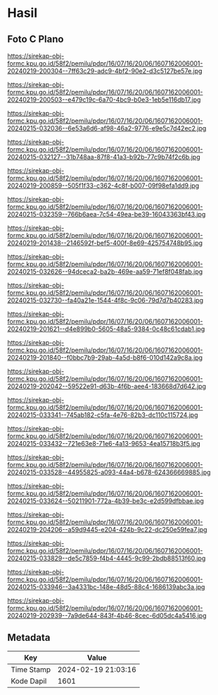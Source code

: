 # Hasil

## Foto C Plano

https://sirekap-obj-formc.kpu.go.id/58f2/pemilu/pdpr/16/07/16/20/06/1607162006001-20240219-200304--7ff63c29-adc9-4bf2-90e2-d3c5127be57e.jpg

https://sirekap-obj-formc.kpu.go.id/58f2/pemilu/pdpr/16/07/16/20/06/1607162006001-20240219-200503--e479c19c-6a70-4bc9-b0e3-1eb5e116db17.jpg

https://sirekap-obj-formc.kpu.go.id/58f2/pemilu/pdpr/16/07/16/20/06/1607162006001-20240215-032036--6e53a6d6-af98-46a2-9776-e9e5c7d42ec2.jpg

https://sirekap-obj-formc.kpu.go.id/58f2/pemilu/pdpr/16/07/16/20/06/1607162006001-20240215-032127--31b748aa-87f8-41a3-b92b-77c9b74f2c6b.jpg

https://sirekap-obj-formc.kpu.go.id/58f2/pemilu/pdpr/16/07/16/20/06/1607162006001-20240219-200859--505f1f33-c362-4c8f-b007-09f98efa1dd9.jpg

https://sirekap-obj-formc.kpu.go.id/58f2/pemilu/pdpr/16/07/16/20/06/1607162006001-20240215-032359--766b6aea-7c54-49ea-be39-16043363bf43.jpg

https://sirekap-obj-formc.kpu.go.id/58f2/pemilu/pdpr/16/07/16/20/06/1607162006001-20240219-201438--2146592f-bef5-400f-8e69-425754748b95.jpg

https://sirekap-obj-formc.kpu.go.id/58f2/pemilu/pdpr/16/07/16/20/06/1607162006001-20240215-032626--94dceca2-ba2b-469e-aa59-71ef8f048fab.jpg

https://sirekap-obj-formc.kpu.go.id/58f2/pemilu/pdpr/16/07/16/20/06/1607162006001-20240215-032730--fa40a21e-1544-4f8c-9c06-79d7d7b40283.jpg

https://sirekap-obj-formc.kpu.go.id/58f2/pemilu/pdpr/16/07/16/20/06/1607162006001-20240219-201621--d4e899b0-5605-48a5-9384-0c48c61cdab1.jpg

https://sirekap-obj-formc.kpu.go.id/58f2/pemilu/pdpr/16/07/16/20/06/1607162006001-20240219-201840--f0bbc7b9-29ab-4a5d-b8f6-010d142a9c8a.jpg

https://sirekap-obj-formc.kpu.go.id/58f2/pemilu/pdpr/16/07/16/20/06/1607162006001-20240219-202042--59522e91-d63b-4f6b-aee4-183668d7d642.jpg

https://sirekap-obj-formc.kpu.go.id/58f2/pemilu/pdpr/16/07/16/20/06/1607162006001-20240215-033341--745ab182-c5fa-4e76-82b3-dc110c115724.jpg

https://sirekap-obj-formc.kpu.go.id/58f2/pemilu/pdpr/16/07/16/20/06/1607162006001-20240215-033432--721e63e8-71e6-4a13-9653-4ea15718b3f5.jpg

https://sirekap-obj-formc.kpu.go.id/58f2/pemilu/pdpr/16/07/16/20/06/1607162006001-20240215-033528--44955825-a093-44a4-b678-624366669885.jpg

https://sirekap-obj-formc.kpu.go.id/58f2/pemilu/pdpr/16/07/16/20/06/1607162006001-20240215-033624--50211901-772a-4b39-be3c-e2d599dfbbae.jpg

https://sirekap-obj-formc.kpu.go.id/58f2/pemilu/pdpr/16/07/16/20/06/1607162006001-20240219-204206--a59d9445-e204-424b-9c22-dc250e59fea7.jpg

https://sirekap-obj-formc.kpu.go.id/58f2/pemilu/pdpr/16/07/16/20/06/1607162006001-20240215-033829--de5c7859-f4b4-4445-9c99-2bdb88513f60.jpg

https://sirekap-obj-formc.kpu.go.id/58f2/pemilu/pdpr/16/07/16/20/06/1607162006001-20240215-033946--3a4331bc-148e-48d5-88c4-1686139abc3a.jpg

https://sirekap-obj-formc.kpu.go.id/58f2/pemilu/pdpr/16/07/16/20/06/1607162006001-20240219-202939--7a9de644-843f-4b46-8cec-6d05dc4a5416.jpg


## Metadata

| Key        | Value               |
| ---------- | ------------------- |
| Time Stamp | 2024-02-19 21:03:16 |
| Kode Dapil | 1601                |



